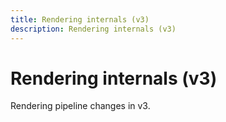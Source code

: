 ```yaml
---
title: Rendering internals (v3)
description: Rendering internals (v3)
---
```


# Rendering internals (v3)

Rendering pipeline changes in v3.
